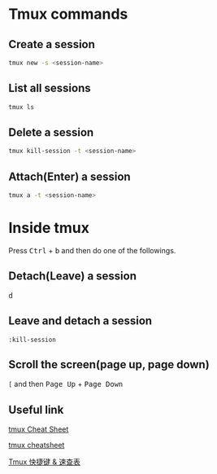 # Tmux commands

## Create a session
```sh
tmux new -s <session-name>
```

## List all sessions
```sh
tmux ls
```

## Delete a session
```sh
tmux kill-session -t <session-name>
```

## Attach(Enter) a session
```sh
tmux a -t <session-name>
```

# Inside tmux
Press <kbd>Ctrl</kbd> + <kbd>b</kbd> and then do one of the followings.

## Detach(Leave) a session
<kbd>d</kbd>

## Leave and detach a session
`:kill-session`

## Scroll the screen(page up, page down)
`[` and then <kbd>Page Up</kbd> + <kbd>Page Down</kbd> 

## Useful link

[tmux Cheat Sheet](https://gist.github.com/michaellihs/b6d46fa460fa5e429ea7ee5ff8794b96)

[tmux cheatsheet](https://gist.github.com/henrik/1967800)

[Tmux 快捷键 & 速查表](https://gist.github.com/ryerh/14b7c24dfd623ef8edc7)
